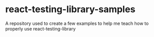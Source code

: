 # react-testing-library-samples
A repository used to create a few examples to help me teach how to properly use react-testing-library
